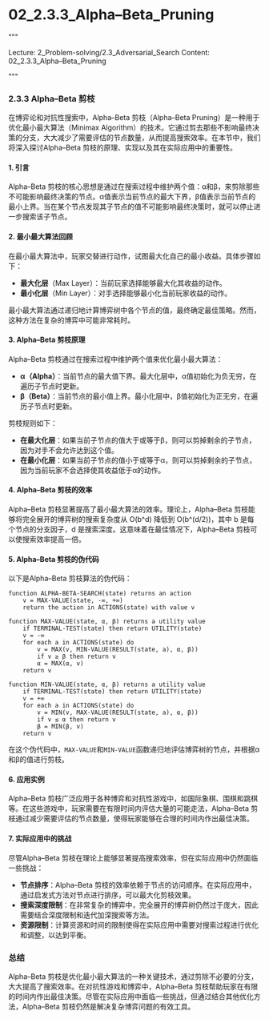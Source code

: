 # 02_2.3.3_Alpha–Beta_Pruning

"""

Lecture: 2_Problem-solving/2.3_Adversarial_Search
Content: 02_2.3.3_Alpha–Beta_Pruning

"""

### 2.3.3 Alpha–Beta 剪枝

在博弈论和对抗性搜索中，Alpha–Beta 剪枝（Alpha–Beta Pruning）是一种用于优化最小最大算法（Minimax Algorithm）的技术。它通过剪去那些不影响最终决策的分支，大大减少了需要评估的节点数量，从而提高搜索效率。在本节中，我们将深入探讨Alpha–Beta 剪枝的原理、实现以及其在实际应用中的重要性。

#### 1. 引言

Alpha–Beta 剪枝的核心思想是通过在搜索过程中维护两个值：α和β，来剪除那些不可能影响最终决策的节点。α值表示当前节点的最大下界，β值表示当前节点的最小上界。当在某个节点发现其子节点的值不可能影响最终决策时，就可以停止进一步搜索该子节点。

#### 2. 最小最大算法回顾

在最小最大算法中，玩家交替进行动作，试图最大化自己的最小收益。具体步骤如下：
- **最大化层**（Max Layer）：当前玩家选择能够最大化其收益的动作。
- **最小化层**（Min Layer）：对手选择能够最小化当前玩家收益的动作。

最小最大算法通过递归地计算博弈树中各个节点的值，最终确定最佳策略。然而，这种方法在复杂的博弈中可能非常耗时。

#### 3. Alpha–Beta 剪枝原理

Alpha–Beta 剪枝通过在搜索过程中维护两个值来优化最小最大算法：
- **α（Alpha）**：当前节点的最大值下界。最大化层中，α值初始化为负无穷，在遍历子节点时更新。
- **β（Beta）**：当前节点的最小值上界。最小化层中，β值初始化为正无穷，在遍历子节点时更新。

剪枝规则如下：
- **在最大化层**：如果当前子节点的值大于或等于β，则可以剪掉剩余的子节点，因为对手不会允许达到这个值。
- **在最小化层**：如果当前子节点的值小于或等于α，则可以剪掉剩余的子节点，因为当前玩家不会选择使其收益低于α的动作。

#### 4. Alpha–Beta 剪枝的效率

Alpha–Beta 剪枝显著提高了最小最大算法的效率。理论上，Alpha–Beta 剪枝能够将完全展开的博弈树的搜索复杂度从 O(b^d) 降低到 O(b^(d/2))，其中 b 是每个节点的分支因子，d 是搜索深度。这意味着在最佳情况下，Alpha–Beta 剪枝可以使搜索效率提高一倍。

#### 5. Alpha–Beta 剪枝的伪代码

以下是Alpha–Beta 剪枝算法的伪代码：
```
function ALPHA-BETA-SEARCH(state) returns an action
    v = MAX-VALUE(state, -∞, +∞)
    return the action in ACTIONS(state) with value v

function MAX-VALUE(state, α, β) returns a utility value
    if TERMINAL-TEST(state) then return UTILITY(state)
    v = -∞
    for each a in ACTIONS(state) do
        v = MAX(v, MIN-VALUE(RESULT(state, a), α, β))
        if v ≥ β then return v
        α = MAX(α, v)
    return v

function MIN-VALUE(state, α, β) returns a utility value
    if TERMINAL-TEST(state) then return UTILITY(state)
    v = +∞
    for each a in ACTIONS(state) do
        v = MIN(v, MAX-VALUE(RESULT(state, a), α, β))
        if v ≤ α then return v
        β = MIN(β, v)
    return v
```
在这个伪代码中，`MAX-VALUE`和`MIN-VALUE`函数递归地评估博弈树的节点，并根据α和β的值进行剪枝。

#### 6. 应用实例

Alpha–Beta 剪枝广泛应用于各种博弈和对抗性游戏中，如国际象棋、围棋和跳棋等。在这些游戏中，玩家需要在有限时间内评估大量的可能走法，Alpha–Beta 剪枝通过减少需要评估的节点数量，使得玩家能够在合理的时间内作出最佳决策。

#### 7. 实际应用中的挑战

尽管Alpha–Beta 剪枝在理论上能够显著提高搜索效率，但在实际应用中仍然面临一些挑战：
- **节点排序**：Alpha–Beta 剪枝的效率依赖于节点的访问顺序。在实际应用中，通过启发式方法对节点进行排序，可以最大化剪枝效果。
- **搜索深度限制**：在非常复杂的博弈中，完全展开的博弈树仍然过于庞大，因此需要结合深度限制和迭代加深搜索等方法。
- **资源限制**：计算资源和时间的限制使得在实际应用中需要对搜索过程进行优化和调整，以达到平衡。

### 总结

Alpha–Beta 剪枝是优化最小最大算法的一种关键技术，通过剪除不必要的分支，大大提高了搜索效率。在对抗性游戏和博弈中，Alpha–Beta 剪枝帮助玩家在有限的时间内作出最佳决策。尽管在实际应用中面临一些挑战，但通过结合其他优化方法，Alpha–Beta 剪枝仍然是解决复杂博弈问题的有效工具。